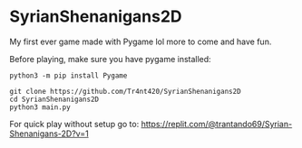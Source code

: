 # SyrianShenanigans2D
My first ever game made with Pygame lol more to come and have fun.

Before playing, make sure you have pygame installed:
```
python3 -m pip install Pygame
```


```
git clone https://github.com/Tr4nt420/SyrianShenanigans2D
cd SyrianShenanigans2D
python3 main.py
```

For quick play without setup go to: https://replit.com/@trantando69/Syrian-Shenanigans-2D?v=1
